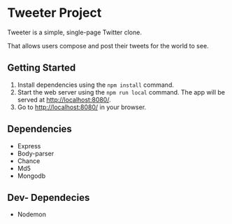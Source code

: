 # Tweeter Project

Tweeter is a simple, single-page Twitter clone.

That allows users compose and post their tweets for the world to see.
## Getting Started

1. Install dependencies using the `npm install` command.
2. Start the web server using the `npm run local` command. The app will be served at <http://localhost:8080/>.
3. Go to <http://localhost:8080/> in your browser.

## Dependencies

* Express
* Body-parser
* Chance
* Md5
* Mongodb

## Dev- Dependecies
* Nodemon
